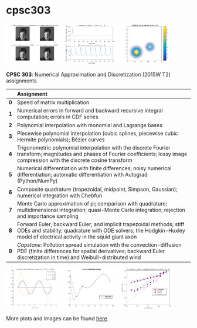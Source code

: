 # cpsc303

<img src="https://raw.githubusercontent.com/nick-hu/cpsc303/master/gallery/dct_linquant.png" width="30%" display="inline-block">
<img src="https://raw.githubusercontent.com/nick-hu/cpsc303/master/gallery/squidaxon.png" width="30%" display="inline-block">
<img src="https://raw.githubusercontent.com/nick-hu/cpsc303/master/gallery/pollution.gif" width="30%" display="inline-block">

**CPSC 303**: Numerical Approximation and Discretization (2015W T2) assignments

|     | Assignment
:---: | :---
**0** |Speed of matrix multiplication
**1** |Numerical errors in forward and backward recursive integral computation; errors in CDF series
**2** |Polynomial interpolation with monomial and Lagrange bases
**3** |Piecewise polynomial interpolation (cubic splines, piecewise cubic Hermite polynomials); Bézier curves
**4** |Trigonometric polynomial interpolation with the discrete Fourier transform; magnitudes and phases of Fourier coefficients; lossy image compression with the discrete cosine transform
**5** |Numerical differentiation with finite differences; noisy numerical differentiation; automatic differentiation with Autograd (Python/NumPy)
**6** |Composite quadrature (trapezoidal, midpoint, Simpson, Gaussian); numerical integration with Chebfun
**7** |Monte Carlo approximation of pi; comparison with quadrature; multidimensional integration; quasi-Monte Carlo integration; rejection and importance sampling
**8** |Forward Euler, backward Euler, and implicit trapezoidal methods; stiff ODEs and stability; quadrature with ODE solvers; the Hodgkin-Huxley model of electrical activity in the squid giant axon
**9** |_Capstone_: Pollution spread simulation with the convection-diffusion PDE (finite differences for spatial derivatives; backward Euler discretization in time) and Weibull-distributed wind 

<img src="https://raw.githubusercontent.com/nick-hu/cpsc303/master/gallery/polyinterp.png" width="30%" display="inline-block">
<img src="https://raw.githubusercontent.com/nick-hu/cpsc303/master/gallery/splineinterp.png" width="30%" display="inline-block">
<img src="https://raw.githubusercontent.com/nick-hu/cpsc303/master/gallery/quaderror.png" width="30%" display="inline-block">

More plots and images can be found [here](https://github.com/nick-hu/cpsc303/tree/master/gallery).
